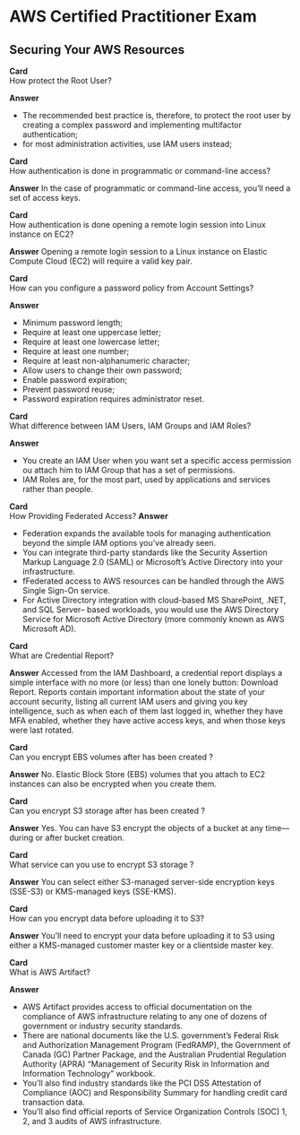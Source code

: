 # AWS Certified Practitioner Exam


## Securing Your AWS Resources

**Card**  
How protect the Root User?

**Answer**
* The recommended best practice is, therefore, to protect the root user by creating a complex password and implementing multifactor authentication;
* for most administration activities, use IAM users instead;


**Card**  
How authentication is done in programmatic or command-line access?

**Answer**
In the case of programmatic or command-line access, you’ll need a set of access keys.


**Card**  
How authentication is done opening a remote login session into Linux instance on EC2?

**Answer**
Opening a remote login session to a Linux instance on Elastic Compute Cloud (EC2) will require a valid key pair.

**Card**  
How can you configure a password policy from Account Settings?

**Answer**
* Minimum password length;
* Require at least one uppercase letter;
* Require at least one lowercase letter;
* Require at least one number;
* Require at least non-alphanumeric character;
* Allow users to change their own password;
* Enable password expiration;
* Prevent password reuse;
* Password expiration requires administrator reset.


**Card**  
What difference between IAM Users, IAM Groups and IAM Roles?

**Answer**
* You create an IAM User when you want set a specific access permission ou attach him to IAM Group that has a set of permissions.
* IAM Roles are, for the most part, used by applications and services rather than people.


**Card**  
How Providing Federated Access?
**Answer**
* Federation expands the available tools for managing authentication beyond the simple IAM options you’ve already seen.
* You can integrate third-party standards like the Security Assertion Markup Language 2.0 (SAML) or Microsoft’s Active Directory into your infrastructure.
* fFederated access to AWS resources can be handled through the AWS Single Sign-On service.
* For Active Directory integration with cloud-based MS SharePoint, .NET, and SQL Server– based workloads, you would use the AWS Directory Service for Microsoft Active Directory (more commonly known as AWS Microsoft AD).

**Card**  
What are Credential Report?

**Answer**
Accessed from the IAM Dashboard, a credential report displays a simple interface with no more (or less) than one lonely button: Download Report.
Reports contain important information about the state of your account security, listing all current IAM users and giving you key intelligence, such as when each of them last logged in, whether they have MFA enabled, whether they have active access keys, and when those keys were last rotated.

**Card**  
Can you encrypt EBS volumes after has been created ?

**Answer**
No. Elastic Block Store (EBS) volumes that you attach to EC2 instances can also be encrypted when you create them.

**Card**  
Can you encrypt S3 storage after has been created ?

**Answer**
Yes. You can have S3 encrypt the objects of a bucket at any time—during or after bucket creation.

**Card**  
What service can you use to encrypt S3 storage ?

**Answer**
You can select either S3-managed server-side encryption keys (SSE-S3) or KMS-managed keys (SSE-KMS).


**Card**  
How can you encrypt data before uploading it to S3?

**Answer**
You’ll need to encrypt your data before uploading it to S3 using either a KMS-managed customer master key or a clientside master key.


**Card**  
What is AWS Artifact?

**Answer**
* AWS Artifact provides access to official documentation on the compliance of AWS infrastructure relating to any one of dozens of government or industry security standards.
* There are national documents like the U.S. government’s Federal Risk and Authorization Management Program (FedRAMP), the Government of Canada (GC) Partner Package, and the Australian Prudential Regulation Authority (APRA) “Management of Security Risk in Information and Information Technology” workbook.
* You’ll also find industry standards like the PCI DSS Attestation of Compliance (AOC) and Responsibility Summary for handling credit card transaction data.
* You’ll also find official reports of Service Organization Controls (SOC) 1, 2, and 3 audits of AWS infrastructure.

